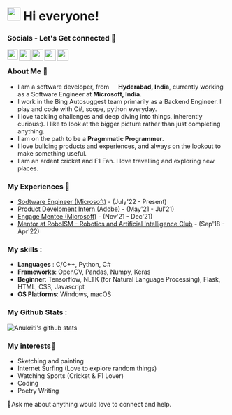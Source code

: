 <h1><img src="https://media.giphy.com/media/3og0IAzB7lmOo2q0Ss/giphy.gif" width="30"/> Hi everyone!</h1> 

<!--
Here are some ideas to get you started:

- 🔭 I’m currently working on ...
- 🌱 I’m currently learning ...
- 👯 I’m looking to collaborate on ...
- 🤔 I’m looking for help with ...
- 💬 Ask me about ...
- 📫 How to reach me: ...
- 😄 Pronouns: ...
- ⚡ Fun fact: ...
-->
### Socials - Let's Get connected 👯

<a href="https://www.linkedin.com/in/anukriti-rawat-10667a180/">
  <img align="left" width="24px" src="https://cdn.jsdelivr.net/npm/simple-icons@v3/icons/linkedin.svg"  color=white/>
</a>
<a href="https://twitter.com/Krati_Anu">
  <img align="left" width="26px" src="https://cdn.jsdelivr.net/npm/simple-icons@v3/icons/twitter.svg" />
</a>
<a href="mailto:kratianu72@gmail.com">
  <img align="left" width="26px" src="https://cdn.jsdelivr.net/npm/simple-icons@v3/icons/gmail.svg" />
</a>
<a href="https://www.facebook.com/anukrati.rawat.72">
  <img align="left" width="26px" src="https://cdn.jsdelivr.net/npm/simple-icons@v3/icons/facebook.svg" />
</a>
<a href="https://www.instagram.com/krati_anu/">
  <img align="left" width="26px" src="https://cdn.jsdelivr.net/npm/simple-icons@v3/icons/instagram.svg" />
</a>

<br />

### About Me 🚀
 - I am a software developer, from <img src="https://img.icons8.com/emoji/50/000000/india-emoji.png" width="13"/> <b>Hyderabad, India</b>, currently working as a Software Engineer at <b>Microsoft, India</b>.
 - I work in the Bing Autosuggest team primarily as a Backend Engineer. I play and code with C#, scope, python everyday.
 - I love tackling challenges and deep diving into things, inherently curious:). I like to look at the bigger picture rather than just completing anything.
 - I am on the path to be a <b>Pragmmatic Programmer</b>.
 - I love building products and experiences, and always on the lookout to make something useful.
 - I am an ardent cricket and F1 Fan. I love travelling and exploring new places.</p>

### My Experiences 🙌
- [Sodtware Engineer (Microsoft)](https://www.microsoft.com/en-in/) - (July'22 - Present)
- [Product Develpment Intern (Adobe)](https://www.adobe.com/in/) - (May'21 - Jul'21)
- [Engage Mentee (Microsoft)](https://www.microsoft.com/en-in) - (Nov'21 - Dec'21)
- [Mentor at RoboISM - Robotics and Artificial Intelligence Club](https://roboism.in/) - (Sep'18 - Apr'22) 

### My skills : 
 - **Languages** :  C/C++, Python, C#
 - **Frameworks**: OpenCV, Pandas, Numpy, Keras
 - **Beginner**:  Tensorflow, NLTK (for Natural Language Processing),  Flask, HTML, CSS, Javascript
 - **OS Platforms**: Windows, macOS

### My Github Stats :

![Anukriti's github stats](https://github-readme-stats.vercel.app/api?username=KratiAnu&show_icons=true&hide_border=true)&nbsp;&nbsp;
<br />

### My interests🌱
- Sketching and painting
- Internet Surfing (Love to explore random things)
- Watching Sports (Cricket & F1 Lover)
- Coding
- Poetry Writing

<p>💬Ask me about anything would love to connect and help.</p>
<!--
**KratiAnu/KratiAnu** is a ✨ _special_ ✨ repository because its `README.md` (this file) appears on your GitHub profile.

Here are some ideas to get you started:

- 🔭 I’m currently working on ...
- 🌱 I’m currently learning ...
- 👯 I’m looking to collaborate on ...
- 🤔 I’m looking for help with ...
- 💬 Ask me about ...
- 📫 How to reach me: ...
- 😄 Pronouns: ...
- ⚡ Fun fact: ...
-->
